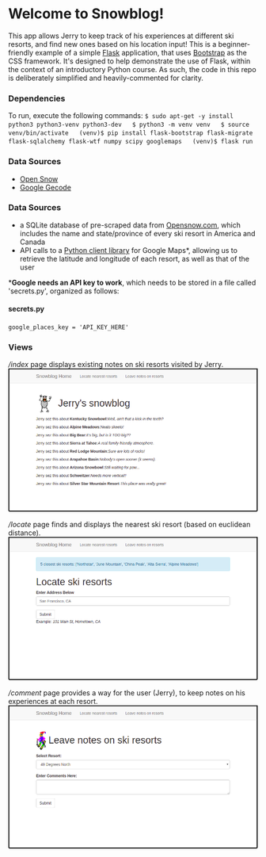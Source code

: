 # Welcome to Snowblog!


This app allows Jerry to keep track of his experiences at different ski resorts, and find new ones based on his location input! This is a beginner-friendly example of a simple [Flask](http://flask.pocoo.org/) application, that uses [Bootstrap](http://getbootstrap.com) as the CSS framework. It's designed to help demonstrate the use of Flask, within the context of an introductory Python course. As such, the code in this repo is deliberately simplified and heavily-commented for clarity.

### Dependencies
To run, execute the following commands:
`
$ sudo apt-get -y install python3 python3-venv python3-dev  
$ python3 -m venv venv  
$ source venv/bin/activate  
(venv)$ pip install flask-bootstrap flask-migrate flask-sqlalchemy flask-wtf numpy scipy googlemaps  
(venv)$ flask run
`

### Data Sources
- [Open Snow](www.opensnow.com)
- [Google Gecode](https://developers.google.com/maps/documentation/geocoding/start)


### Data Sources
- a SQLite database of pre-scraped data from [Opensnow.com](https://opensnow.com/), which includes the name and state/province of every ski resort in America and Canada
- API calls to a [Python client library](https://github.com/googlemaps/google-maps-services-python) for Google Maps*, allowing us to retrieve the latitude and longitude of each resort, as well as that of the user

***Google needs an API key to work**, which needs to be stored in a file called 'secrets.py', organized as follows:

#### secrets.py
`google_places_key = 'API_KEY_HERE'`

### Views
_/index_ page displays existing notes on ski resorts visited by Jerry.
![Index View](./app/static/images/index_view.png)  

_/locate_ page finds and displays the nearest ski resort (based on euclidean distance).
![Locate View](./app/static/images/locate_view.png)  

_/comment_ page provides a way for the user (Jerry), to keep notes on his experiences at each resort.
![Comment View](./app/static/images/comment_view.png)
